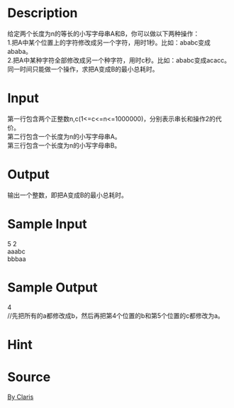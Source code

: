 
# Description

<div class="content"><div>给定两个长度为n的等长的小写字母串A和B，你可以做以下两种操作：</div>
<div>1.把A中某个位置上的字符修改成另一个字符，用时1秒。比如：ababc变成ababa。</div>
<div>2.把A中某种字符全部修改成另一个种字符，用时c秒。比如：ababc变成acacc。</div>
<div>同一时间只能做一个操作，求把A变成B的最小总耗时。</div>
<div></div>
<p></p></div>

# Input

<div class="content"><div>第一行包含两个正整数n,c(1&lt;=c&lt;=n&lt;=1000000)，分别表示串长和操作2的代价。</div>
<div>第二行包含一个长度为n的小写字母串A。</div>
<div>第三行包含一个长度为n的小写字母串B。</div>
<div></div>
<p></p></div>

# Output

<div class="content"><div>输出一个整数，即把A变成B的最小总耗时。</div>
<div></div>
<p></p></div>

# Sample Input

<div class="content"><span class="sampledata">5 2<br/>
aaabc<br/>
bbbaa</span></div>

# Sample Output

<div class="content"><span class="sampledata">4<br/>
//先把所有的a都修改成b，然后再把第4个位置的b和第5个位置的c都修改为a。</span></div>

# Hint

<div class="content"><p></p></div>

# Source

<div class="content"><p><a href="problemset.php?search=By Claris">By Claris</a></p></div>

